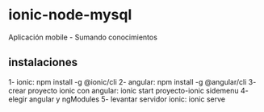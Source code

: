 # ionic-node-mysql
Aplicación mobile - Sumando conocimientos

## instalaciones
1- ionic: npm install -g @ionic/cli
2- angular: npm install -g @angular/cli
3- crear proyecto ionic con angular: ionic start proyecto-ionic sidemenu 
4- elegir angular y ngModules
5- levantar servidor ionic: ionic serve 